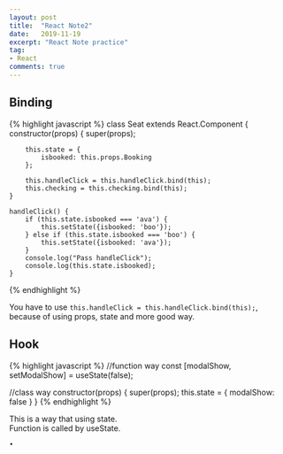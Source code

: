 ```yaml
---
layout: post
title:  "React Note2"
date:   2019-11-19
excerpt: "React Note practice"
tag:
- React
comments: true
---
```


## Binding

{% highlight javascript %}
class Seat extends React.Component {
    constructor(props) {
        super(props);

        this.state = {
            isbooked: this.props.Booking
        };

        this.handleClick = this.handleClick.bind(this);
        this.checking = this.checking.bind(this);
    }

    handleClick() {
        if (this.state.isbooked === 'ava') {
            this.setState({isbooked: 'boo'});
        } else if (this.state.isbooked === 'boo') {
            this.setState({isbooked: 'ava'});
        }
        console.log("Pass handleClick");
        console.log(this.state.isbooked);
    }
{% endhighlight %}

You have to use `this.handleClick = this.handleClick.bind(this);`, <br>
because of using props, state and more good way.<br>

## Hook

{% highlight javascript %}
//function way
const [modalShow, setModalShow] = useState(false);

//class way
constructor(props) {
    super(props);
    this.state = {
      modalShow: false
    }
}
{% endhighlight %}

This is a way that using state. <br>
Function is called by useState. <br>


	•	  